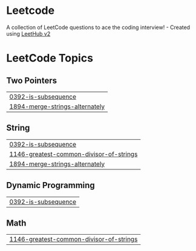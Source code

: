 # Leetcode
A collection of LeetCode questions to ace the coding interview! - Created using [LeetHub v2](https://github.com/arunbhardwaj/LeetHub-2.0)

<!---LeetCode Topics Start-->
# LeetCode Topics
## Two Pointers
|  |
| ------- |
| [0392-is-subsequence](https://github.com/MohdThaha/Leetcode/tree/master/0392-is-subsequence) |
| [1894-merge-strings-alternately](https://github.com/MohdThaha/Leetcode/tree/master/1894-merge-strings-alternately) |
## String
|  |
| ------- |
| [0392-is-subsequence](https://github.com/MohdThaha/Leetcode/tree/master/0392-is-subsequence) |
| [1146-greatest-common-divisor-of-strings](https://github.com/MohdThaha/Leetcode/tree/master/1146-greatest-common-divisor-of-strings) |
| [1894-merge-strings-alternately](https://github.com/MohdThaha/Leetcode/tree/master/1894-merge-strings-alternately) |
## Dynamic Programming
|  |
| ------- |
| [0392-is-subsequence](https://github.com/MohdThaha/Leetcode/tree/master/0392-is-subsequence) |
## Math
|  |
| ------- |
| [1146-greatest-common-divisor-of-strings](https://github.com/MohdThaha/Leetcode/tree/master/1146-greatest-common-divisor-of-strings) |
<!---LeetCode Topics End-->